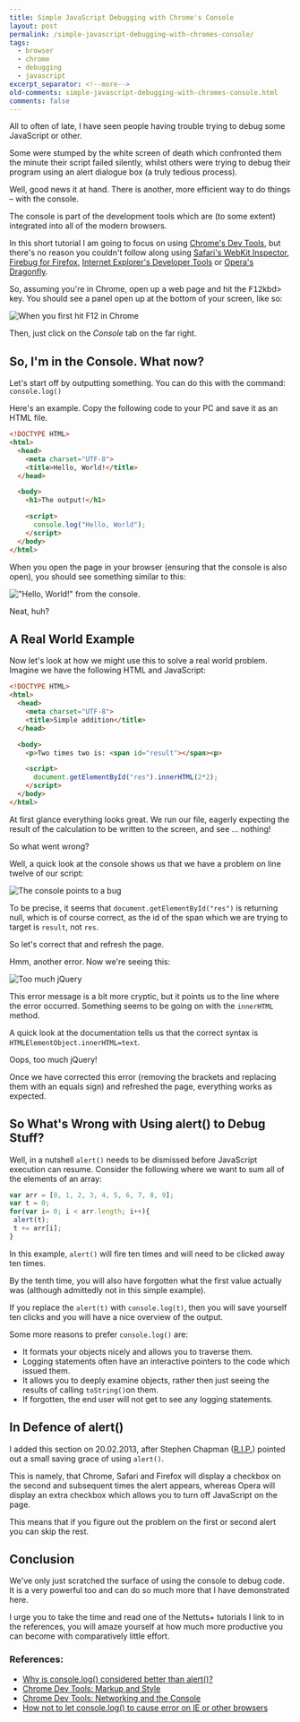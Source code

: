 ```yaml
---
title: Simple JavaScript Debugging with Chrome's Console
layout: post
permalink: /simple-javascript-debugging-with-chromes-console/
tags:
  - browser
  - chrome
  - debugging
  - javascript
excerpt_separator: <!--more-->
old-comments: simple-javascript-debugging-with-chromes-console.html
comments: false
---
```


All to often of late, I have seen people having trouble trying to debug some JavaScript or other.

Some were stumped by the white screen of death which confronted them the minute their script failed silently, whilst others were trying to debug their program using an alert dialogue box (a truly tedious process).

Well, good news it at hand. There is another, more efficient way to do things – with the console.

<!--more-->

The console is part of  the development tools which are (to some extent) integrated into all of the modern browsers.

In this short tutorial I am going to focus on using [Chrome's Dev Tools](https://developers.google.com/chrome-developer-tools/ "Chrome Developer Tools"), but there's no reason you couldn't follow along using [Safari's WebKit Inspector](http://developer.apple.com/library/safari/#documentation/AppleApplications/Conceptual/Safari_Developer_Guide/1Introduction/Introduction.html "About Safari Developer Tools"), [Firebug for Firefox](http://getfirebug.com/ "Firebug's download page"), [Internet Explorer's Developer Tools](http://msdn.microsoft.com/en-us/library/dd565628(v=vs.85).aspx "Discovering Windows Internet Explorer Developer Tools") or [Opera's Dragonfly](http://www.opera.com/dragonfly/documentation/ "Opera Dragonfly documentation").

So, assuming you're in Chrome, open up a web page and hit the <kbd>F12</kbd>kbd> key. You should see a panel open up at the bottom of your screen, like so:

![When you first hit F12 in Chrome](https://res.cloudinary.com/hibbard/image/upload/v1528982959/chrome_dev_tools_1.png)

Then, just click on the _Console_ tab on the far right.

## So, I'm in the Console. What now?

Let's start off by outputting something. You can do this with the command: `console.log()`

Here's an example. Copy the following code to your PC and save it as an HTML file.

```html
<!DOCTYPE HTML>
<html>
  <head>
    <meta charset="UTF-8">
    <title>Hello, World!</title>
  </head>

  <body>
    <h1>The output!</h1>

    <script>
      console.log("Hello, World");
    </script>
  </body>
</html>
```

When you open the page in your browser (ensuring that the console is also open), you should see something similar to this:

!["Hello, World!" from the console.](https://res.cloudinary.com/hibbard/image/upload/v1528982953/chrome_dev_tools_2.jpg)

Neat, huh?

## A Real World Example

Now let's look at how we might use this to solve a real world problem. Imagine we have the following HTML and JavaScript:

```html
<!DOCTYPE HTML>
<html>
  <head>
    <meta charset="UTF-8">
    <title>Simple addition</title>
  </head>

  <body>
    <p>Two times two is: <span id="result"></span><p>

    <script>
      document.getElementById("res").innerHTML(2*2);
    </script>
  </body>
</html>
```

At first glance everything looks great. We run our file, eagerly expecting the result of the calculation to be written to the screen, and see … nothing!

So what went wrong?

Well, a quick look at the console shows us that we have a problem on line twelve of our script:

![The console points to a bug](https://res.cloudinary.com/hibbard/image/upload/v1528982953/chrome_dev_tools_3.jpg)

To be precise, it seems that `document.getElementById("res")` is returning null, which is of course correct, as the id of the span which we are trying to target is `result`, not `res`.

So let's correct that and refresh the page.

Hmm, another error. Now we're seeing this:

![Too much jQuery](https://res.cloudinary.com/hibbard/image/upload/v1528982953/chrome_dev_tools_4.jpg)

This error message is a bit more cryptic, but it points us to the line where the error occurred. Something seems to be going on with the `innerHTML` method.

A quick look at the documentation tells us that the correct syntax is `HTMLElementObject.innerHTML=text`.

Oops, too much jQuery!

Once we have corrected this error (removing the brackets and replacing them with an equals sign) and refreshed the page, everything works as expected.

## So What's Wrong with Using alert() to Debug Stuff?

Well, in a nutshell `alert()` needs to be dismissed before JavaScript execution can resume. Consider the following where we want to sum all of the elements of an array:

```js
var arr = [0, 1, 2, 3, 4, 5, 6, 7, 8, 9];
var t = 0;
for(var i= 0; i < arr.length; i++){
 alert(t);
 t += arr[i];
}
```

In this example, `alert()` will fire ten times and will need to be clicked away ten times.

By the tenth time, you will also have forgotten what the first value actually was (although admittedly not in this simple example).

If you replace the `alert(t)` with `console.log(t)`, then you will save yourself ten clicks and you will have a nice overview of the output.

Some more reasons to prefer `console.log()` are:

- It formats your objects nicely and allows you to traverse them.
- Logging statements often have an interactive pointers to the code which issued them.
- It allows you to deeply examine objects, rather then just seeing the results of calling `toString()`on them.
- If forgotten, the end user will not get to see any logging statements.

## In Defence of alert()

I added this section on 20.02.2013, after Stephen Chapman ([R.I.P.](https://www.sitepoint.com/community/t/in-memoriam-felgall/239102)) pointed out a small saving grace of using `alert()`.

This is namely, that Chrome, Safari and Firefox will display a checkbox on the second and subsequent times the alert appears, whereas Opera will display an extra checkbox which allows you to turn off JavaScript on the page.

This means that if you figure out the problem on the first or second alert you can skip the rest.

## Conclusion

We've only just scratched the surface of using the console to debug code. It is a very powerful too and can do so much more that I have demonstrated here.

I urge you to take the time and read one of the Nettuts+ tutorials I link to in the references, you will amaze yourself at how much more productive you can become with comparatively little effort.

### References:

- [Why is console.log() considered better than alert()?](http://stackoverflow.com/questions/8203473/why-is-console-log-considered-better-than-alert)
- [Chrome Dev Tools: Markup and Style](http://net.tutsplus.com/tutorials/tools-and-tips/chrome-dev-tools-markup-and-style/ "Nettuts+ - Part 1")
- [Chrome Dev Tools: Networking and the Console](http://net.tutsplus.com/tutorials/chrome-dev-tools-networking-and-the-console/ "Nettuts+ - Part 2")
- [How not to let console.log() to cause error on IE or other browsers](http://www.sitepoint.com/forums/showthread.php?575320-how-not-to-let-console-log()-to-cause-error-on-IE-or-other-browsers)
